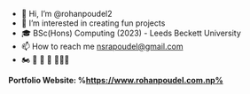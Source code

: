 - 👋 Hi, I’m @rohanpoudel2
- 👀 I’m interested in creating fun projects
- 🎓 BSc(Hons) Computing (2023) - Leeds Beckett University
- 📫 How to reach me nsrapoudel@gmail.com
- 🏍 🚗 🎸 🐷 🗻🇳🇵

**Portfolio Website:  %https://www.rohanpoudel.com.np%**

<!---
rohanpoudel2/rohanpoudel2 is a ✨ special ✨ repository because its `README.md` (this file) appears on your GitHub profile.
You can click the Preview link to take a look at your changes.
--->
